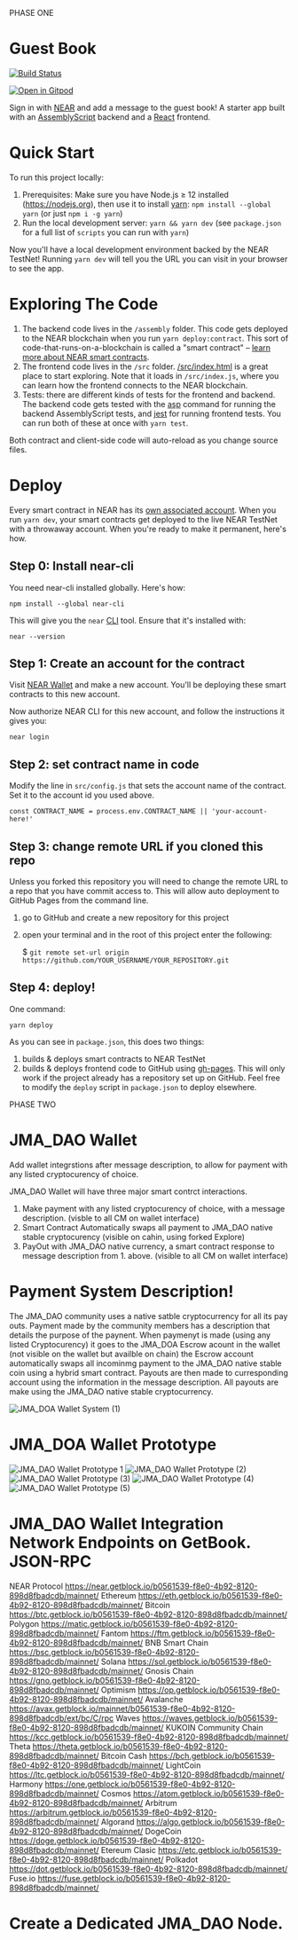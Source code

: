 PHASE ONE

Guest Book
==========

[![Build Status](https://travis-ci.com/near-examples/guest-book.svg?branch=master)](https://travis-ci.com/near-examples/guest-book)

[![Open in Gitpod](https://gitpod.io/button/open-in-gitpod.svg)](https://gitpod.io/#https://github.com/near-examples/guest-book)

<!-- MAGIC COMMENT: DO NOT DELETE! Everything above this line is hidden on NEAR Examples page -->

Sign in with [NEAR] and add a message to the guest book! A starter app built with an [AssemblyScript] backend and a [React] frontend.


Quick Start
===========

To run this project locally:

1. Prerequisites: Make sure you have Node.js ≥ 12 installed (https://nodejs.org), then use it to install [yarn]: `npm install --global yarn` (or just `npm i -g yarn`)
2. Run the local development server: `yarn && yarn dev` (see `package.json` for a
   full list of `scripts` you can run with `yarn`)

Now you'll have a local development environment backed by the NEAR TestNet! Running `yarn dev` will tell you the URL you can visit in your browser to see the app.


Exploring The Code
==================

1. The backend code lives in the `/assembly` folder. This code gets deployed to
   the NEAR blockchain when you run `yarn deploy:contract`. This sort of
   code-that-runs-on-a-blockchain is called a "smart contract" – [learn more
   about NEAR smart contracts][smart contract docs].
2. The frontend code lives in the `/src` folder.
   [/src/index.html](/src/index.html) is a great place to start exploring. Note
   that it loads in `/src/index.js`, where you can learn how the frontend
   connects to the NEAR blockchain.
3. Tests: there are different kinds of tests for the frontend and backend. The
   backend code gets tested with the [asp] command for running the backend
   AssemblyScript tests, and [jest] for running frontend tests. You can run
   both of these at once with `yarn test`.

Both contract and client-side code will auto-reload as you change source files.


Deploy
======

Every smart contract in NEAR has its [own associated account][NEAR accounts]. When you run `yarn dev`, your smart contracts get deployed to the live NEAR TestNet with a throwaway account. When you're ready to make it permanent, here's how.


Step 0: Install near-cli
--------------------------

You need near-cli installed globally. Here's how:

    npm install --global near-cli

This will give you the `near` [CLI] tool. Ensure that it's installed with:

    near --version


Step 1: Create an account for the contract
------------------------------------------

Visit [NEAR Wallet] and make a new account. You'll be deploying these smart contracts to this new account.

Now authorize NEAR CLI for this new account, and follow the instructions it gives you:

    near login


Step 2: set contract name in code
---------------------------------

Modify the line in `src/config.js` that sets the account name of the contract. Set it to the account id you used above.

    const CONTRACT_NAME = process.env.CONTRACT_NAME || 'your-account-here!'


Step 3: change remote URL if you cloned this repo 
-------------------------

Unless you forked this repository you will need to change the remote URL to a repo that you have commit access to. This will allow auto deployment to GitHub Pages from the command line.

1) go to GitHub and create a new repository for this project
2) open your terminal and in the root of this project enter the following:

    $ `git remote set-url origin https://github.com/YOUR_USERNAME/YOUR_REPOSITORY.git`


Step 4: deploy!
---------------

One command:

    yarn deploy

As you can see in `package.json`, this does two things:

1. builds & deploys smart contracts to NEAR TestNet
2. builds & deploys frontend code to GitHub using [gh-pages]. This will only work if the project already has a repository set up on GitHub. Feel free to modify the `deploy` script in `package.json` to deploy elsewhere.



  [NEAR]: https://near.org/
  [yarn]: https://yarnpkg.com/
  [AssemblyScript]: https://www.assemblyscript.org/introduction.html
  [React]: https://reactjs.org
  [smart contract docs]: https://docs.near.org/docs/develop/contracts/overview
  [asp]: https://www.npmjs.com/package/@as-pect/cli
  [jest]: https://jestjs.io/
  [NEAR accounts]: https://docs.near.org/docs/concepts/account
  [NEAR Wallet]: https://wallet.near.org
  [near-cli]: https://github.com/near/near-cli
  [CLI]: https://www.w3schools.com/whatis/whatis_cli.asp
  [create-near-app]: https://github.com/near/create-near-app
  [gh-pages]: https://github.com/tschaub/gh-pages
  
  
  
  PHASE TWO
  
  JMA_DAO Wallet
  ==============
  
  Add wallet integrstions after message description, to allow for payment with any listed cryptocurency of choice. 
  
  JMA_DAO Wallet will have three major smart contrct interactions.
  1. Make payment with any listed cryptocurency of choice, with a message description. (visble to all CM on wallet interface)
  2. Smart Contract Automatically swaps all payment to JMA_DAO native stable cryptocurency (visible on cahin, using forked Explore)
  3. PayOut with JMA_DAO native currency, a smart contract response to message description from 1. above. (visible to all CM on wallet interface)

Payment System Description!
===============
The JMA_DAO community uses a native satble cryptocurrency for all its pay outs. Payment made by the community members has a description that details the purpose of the paynent. When paymenyt is made (using any listed Cryptocurency) 
it goes to the JMA_DOA Escrow acount in the wallet (not visible on the wallet but availble on chain) the Escrow account automatically swaps all incominmg payment to the JMA_DAO native stable coin using a hybrid smart contract. 
Payouts are then made to curresponding account using the information in the message description. All payouts are make using the JMA_DAO native stable cryptocurrency.

![JMA_DOA Wallet System (1)](https://user-images.githubusercontent.com/81659794/204951712-d7122d31-80a9-440a-b7e4-10f9fabbc41a.png)

JMA_DOA Wallet Prototype 
========
  ![JMA_DAO Wallet Prototype 1](https://user-images.githubusercontent.com/81659794/206685355-a16f2201-8813-4512-8afd-b0162799a234.png)
![JMA_DAO Wallet Prototype (2)](https://user-images.githubusercontent.com/81659794/206685399-6adcf469-de21-4906-b3ce-26990f086922.png)
![JMA_DAO Wallet Prototype (3)](https://user-images.githubusercontent.com/81659794/206685436-7e5d1a4a-8e24-4bbc-9a2c-fa6471695548.png)
![JMA_DAO Wallet Prototype (4)](https://user-images.githubusercontent.com/81659794/206685497-50fa836d-0189-46d6-bffc-eb78b182ada6.png)
![JMA_DAO Wallet Prototype (5)](https://user-images.githubusercontent.com/81659794/206685547-96b47a50-7b96-4048-a2fa-e861ec6ba06f.png)

  
  JMA_DAO Wallet Integration Network Endpoints on GetBook. JSON-RPC
  ====================================
  
 NEAR Protocol   https://near.getblock.io/b0561539-f8e0-4b92-8120-898d8fbadcdb/mainnet/
 Ethereum        https://eth.getblock.io/b0561539-f8e0-4b92-8120-898d8fbadcdb/mainnet/
 Bitcoin         https://btc.getblock.io/b0561539-f8e0-4b92-8120-898d8fbadcdb/mainnet/
 Polygon         https://matic.getblock.io/b0561539-f8e0-4b92-8120-898d8fbadcdb/mainnet/
 Fantom          https://ftm.getblock.io/b0561539-f8e0-4b92-8120-898d8fbadcdb/mainnet/
 BNB Smart Chain https://bsc.getblock.io/b0561539-f8e0-4b92-8120-898d8fbadcdb/mainnet/
 Solana          https://sol.getblock.io/b0561539-f8e0-4b92-8120-898d8fbadcdb/mainnet/
 Gnosis Chain    https://gno.getblock.io/b0561539-f8e0-4b92-8120-898d8fbadcdb/mainnet/
 Optimism        https://op.getblock.io/b0561539-f8e0-4b92-8120-898d8fbadcdb/mainnet/
 Avalanche       https://avax.getblock.io/mainnet/b0561539-f8e0-4b92-8120-898d8fbadcdb/ext/bc/C/rpc
 Waves           https://waves.getblock.io/b0561539-f8e0-4b92-8120-898d8fbadcdb/mainnet/
 KUKOIN Community Chain     https://kcc.getblock.io/b0561539-f8e0-4b92-8120-898d8fbadcdb/mainnet/
 Theta           https://theta.getblock.io/b0561539-f8e0-4b92-8120-898d8fbadcdb/mainnet/
 Bitcoin Cash    https://bch.getblock.io/b0561539-f8e0-4b92-8120-898d8fbadcdb/mainnet/
 LightCoin       https://ltc.getblock.io/b0561539-f8e0-4b92-8120-898d8fbadcdb/mainnet/
 Harmony         https://one.getblock.io/b0561539-f8e0-4b92-8120-898d8fbadcdb/mainnet/
 Cosmos          https://atom.getblock.io/b0561539-f8e0-4b92-8120-898d8fbadcdb/mainnet/
 Arbitrum        https://arbitrum.getblock.io/b0561539-f8e0-4b92-8120-898d8fbadcdb/mainnet/
 Algorand        https://algo.getblock.io/b0561539-f8e0-4b92-8120-898d8fbadcdb/mainnet/
 DogeCoin        https://doge.getblock.io/b0561539-f8e0-4b92-8120-898d8fbadcdb/mainnet/
 Etereum Clasic  https://etc.getblock.io/b0561539-f8e0-4b92-8120-898d8fbadcdb/mainnet/
 Polkadot        https://dot.getblock.io/b0561539-f8e0-4b92-8120-898d8fbadcdb/mainnet/
 Fuse.io         https://fuse.getblock.io/b0561539-f8e0-4b92-8120-898d8fbadcdb/mainnet/
 
 
 Create a Dedicated JMA_DAO Node.
 ================
 
 
 
